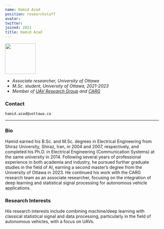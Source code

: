```yaml
---
name: Hamid Azad
position: researchstaff
avatar:
twitter:
joined: 2021
title: Hamid Azad
---
```


<img width="100" src="{{site.baseurl}}/images/people/{{page.avatar}}" data-action="zoom">

- _Associate researcher, University of Ottawa_<br>
- _M.Sc. student, University of Ottawa, 2021-2023_<br>
- _Member of [UAV Research Group](https://carg-uottawa.github.io/uav/) and [CARG](https://carg-uottawa.github.io/)_


### Contact

<i class="fa fa-envelope-o"></i>  `hamid.azad@uottawa.ca`<br>

<hr>

### Bio

Hamid earned his B.Sc. and M.Sc. degrees in Electrical Engineering from Shiraz University, Shiraz, Iran, in 2004 and 2007, respectively, and completed his Ph.D. in Electrical Engineering (Communication Systems) at the same university in 2014. Following several years of professional experience in both academia and industry, he pursued further graduate studies in the field of AI, earning a second master’s degree from the University of Ottawa in 2023. He continued his work with the CARG research team as an associate researcher, focusing on the integration of deep learning and statistical signal processing for autonomous vehicle applications.

### Research Interests

His research interests include combining machine/deep learning with classical statistical signal and data processing, particularly in the field of autonomous vehicles, with a focus on UAVs.
